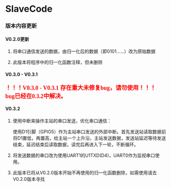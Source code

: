 # SlaveCode

### 版本内容更新 

#### V0.2.0更新

1. 将串口通信发送的数据，由归一化后的数据（即0101……）改为原始数据

2. 此版本将程序中的归一化函数注释，但未删除

#### V0.3.0 - V0.3.1

<font color=#FF0000 face="黑体" size=4>**！！！V0.3.0 - V0.3.1 存在重大未修复bug，请勿使用！！！\
bug已经在0.3.2中解决。**</font>

#### V0.3.2

1. 使用中断来操作主站的串口发送，优化串口通信：

    使用D1引脚（GPIO5）作为主站串口发送的外部中断。首先发送站读取数据前将D1置低，再置高，给主站一个上升沿，主站发送数据，发送站延迟等待发送结束，延迟结束后读取数据，读完后再进入下一轮，不断循环。

2. 将发送数据的串口改为使用UART1的U1TXD(D4)，UART0作为监视串口使用。

3. 此版本已将从V0.2.0版本开始不再使用的归一化函数删除，如需使用请去V0.2.0版本寻找
